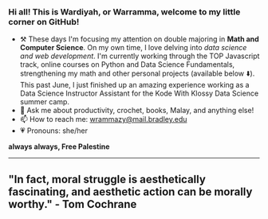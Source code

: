 ### Hi all! This is Wardiyah, or Warramma, welcome to my little corner on GitHub!

- ⚒️ These days I'm focusing my attention on double majoring in **Math and Computer Science**. On my own time, I love delving into *data science and web development*. I'm currently working through the TOP Javascript track, online courses on Python and Data Science Fundamentals, strengthening my math and other personal projects (available below ⬇️). This past June, I just finished up an amazing experience working as a Data Science Instructor Assistant for the Kode With Klossy Data Science summer camp. 
- 💬 Ask me about productivity, crochet, books, Malay, and anything else! 
- 📫 How to reach me: wrammazy@mail.bradley.edu
- 💗 Pronouns: she/her

**always always, Free Palestine**


-------------------
## "In fact, moral struggle is aesthetically fascinating, and aesthetic action can be morally worthy." - Tom Cochrane
